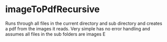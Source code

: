 # imageToPdfRecursive
Runs through all files in the current directory and sub directory and creates a pdf from the images it reads. Very simple has no error handling and assumes all files in the sub folders are images
E
